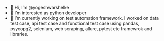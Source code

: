 - 👋 Hi, I’m @yogeshwarshelke
- 👀 I’m interested as python developer
- 🌱 I’m currently working on test automation framework. I worked on data test case, api test case and functional test case using pandas, psycopg2,
     selenium, web scraping, allure, pytest etc framewrok and libraries.

<!---
yogeshwarshelke/yogeshwarshelke is a ✨ special ✨ repository because its `README.md` (this file) appears on your GitHub profile.
You can click the Preview link to take a look at your changes.
--->
